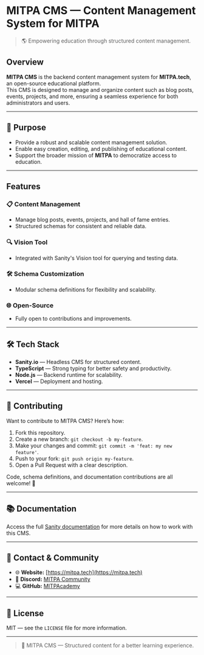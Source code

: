 # MITPA CMS — Content Management System for MITPA

> 🌎 Empowering education through structured content management.

## Overview

**MITPA CMS** is the backend content management system for **MITPA.tech**, an open-source educational platform.  
This CMS is designed to manage and organize content such as blog posts, events, projects, and more, ensuring a seamless experience for both administrators and users.

---

## 🌟 Purpose

- Provide a robust and scalable content management solution.
- Enable easy creation, editing, and publishing of educational content.
- Support the broader mission of **MITPA** to democratize access to education.

---

## Features

### 📋 Content Management
- Manage blog posts, events, projects, and hall of fame entries.
- Structured schemas for consistent and reliable data.

### 🔍 Vision Tool
- Integrated with Sanity's Vision tool for querying and testing data.

### 🛠️ Schema Customization
- Modular schema definitions for flexibility and scalability.

### 🌐 Open-Source
- Fully open to contributions and improvements.

---

## 🛠️ Tech Stack

- **Sanity.io** — Headless CMS for structured content.
- **TypeScript** — Strong typing for better safety and productivity.
- **Node.js** — Backend runtime for scalability.
- **Vercel** — Deployment and hosting.

---

## 🤝 Contributing

Want to contribute to MITPA CMS? Here’s how:

1. Fork this repository.
2. Create a new branch: `git checkout -b my-feature`.
3. Make your changes and commit: `git commit -m 'feat: my new feature'`.
4. Push to your fork: `git push origin my-feature`.
5. Open a Pull Request with a clear description.

Code, schema definitions, and documentation contributions are all welcome! 💜

---

## 📚 Documentation

Access the full [Sanity documentation](https://www.sanity.io/docs) for more details on how to work with this CMS.

---

## 📡 Contact & Community

- 🌐 **Website:** [https://mitpa.tech](https://mitpa.tech)
- 💬 **Discord:** [MITPA Community](https://mitpa.tech/discord)
- 💻 **GitHub:** [MITPAcademy](https://github.com/MITPAcademy)

---

## 📄 License

MIT — see the `LICENSE` file for more information.

---

> 🧠 MITPA CMS — Structured content for a better learning experience.
